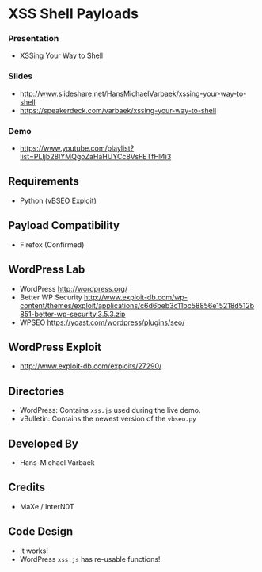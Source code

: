 XSS Shell Payloads
==========

### Presentation 
* XSSing Your Way to Shell

### Slides
* http://www.slideshare.net/HansMichaelVarbaek/xssing-your-way-to-shell
* https://speakerdeck.com/varbaek/xssing-your-way-to-shell

### Demo
* https://www.youtube.com/playlist?list=PLIjb28IYMQgoZaHaHUYCc8VsFETfHl4i3

Requirements
------------
* Python (vBSEO Exploit)

Payload Compatibility
------------
* Firefox (Confirmed)

WordPress Lab
------------------
* WordPress http://wordpress.org/
* Better WP Security http://www.exploit-db.com/wp-content/themes/exploit/applications/c6d6beb3c11bc58856e15218d512b851-better-wp-security.3.5.3.zip
* WPSEO https://yoast.com/wordpress/plugins/seo/

WordPress Exploit
------------------
* http://www.exploit-db.com/exploits/27290/

Directories
------------
* WordPress: Contains `xss.js` used during the live demo.
* vBulletin: Contains the newest version of the `vbseo.py`

Developed By
------------
* Hans-Michael Varbaek

Credits
------------
* MaXe / InterN0T

Code Design
-----------
* It works!
* WordPress `xss.js` has re-usable functions!
